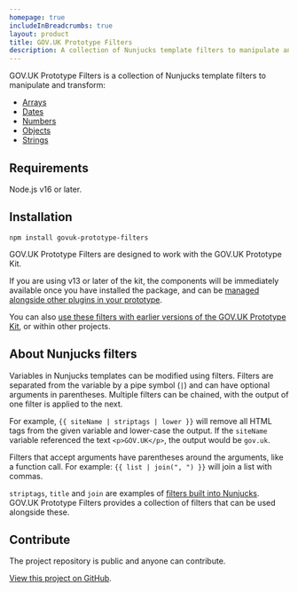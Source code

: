 ```yaml
---
homepage: true
includeInBreadcrumbs: true
layout: product
title: GOV.UK Prototype Filters
description: A collection of Nunjucks template filters to manipulate and transform data used in prototypes.
---
```


GOV.UK Prototype Filters is a collection of Nunjucks template filters to manipulate and transform:

* [Arrays](array)
* [Dates](date)
* [Numbers](number)
* [Objects](object)
* [Strings](string)

## Requirements

Node.js v16 or later.

## Installation

```shell
npm install govuk-prototype-filters
```

GOV.UK Prototype Filters are designed to work with the GOV.UK Prototype Kit.

If you are using v13 or later of the kit, the components will be immediately available once you have installed the package, and can be [managed alongside other plugins in your prototype](https://prototype-kit.service.gov.uk/docs/install-and-use-plugins).

You can also [use these filters with earlier versions of the GOV.UK Prototype Kit](https://github.com/x-govuk/govuk-prototype-filters#advanced-usage), or within other projects.

## About Nunjucks filters

Variables in Nunjucks templates can be modified using filters. Filters are separated from the variable by a pipe symbol (`|`) and can have optional arguments in parentheses. Multiple filters can be chained, with the output of one filter is applied to the next.

For example, `{{ siteName | striptags | lower }}` will remove all HTML tags from the given variable and lower-case the output. If the `siteName` variable referenced the text `<p>GOV.UK</p>`, the output would be `gov.uk`.

Filters that accept arguments have parentheses around the arguments, like a function call. For example: `{{ list | join(", ") }}` will join a list with commas.

`striptags`, `title` and `join` are examples of [filters built into Nunjucks](https://mozilla.github.io/nunjucks/templating.html#builtin-filters). GOV.UK Prototype Filters provides a collection of filters that can be used alongside these.

## Contribute

The project repository is public and anyone can contribute.

[View this project on GitHub](https://github.com/x-govuk/govuk-prototype-filters).
